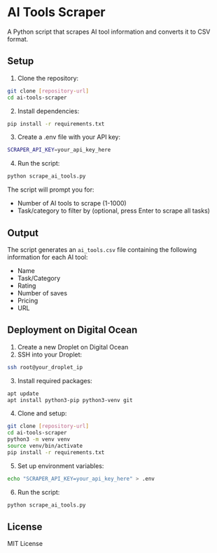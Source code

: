 # AI Tools Scraper

A Python script that scrapes AI tool information and converts it to CSV format.

## Setup

1. Clone the repository:
```bash
git clone [repository-url]
cd ai-tools-scraper
```

2. Install dependencies:
```bash
pip install -r requirements.txt
```

3. Create a .env file with your API key:
```bash
SCRAPER_API_KEY=your_api_key_here
```

4. Run the script:
```bash
python scrape_ai_tools.py
```

The script will prompt you for:
- Number of AI tools to scrape (1-1000)
- Task/category to filter by (optional, press Enter to scrape all tasks)

## Output

The script generates an `ai_tools.csv` file containing the following information for each AI tool:
- Name
- Task/Category
- Rating
- Number of saves
- Pricing
- URL

## Deployment on Digital Ocean

1. Create a new Droplet on Digital Ocean
2. SSH into your Droplet:
```bash
ssh root@your_droplet_ip
```

3. Install required packages:
```bash
apt update
apt install python3-pip python3-venv git
```

4. Clone and setup:
```bash
git clone [repository-url]
cd ai-tools-scraper
python3 -m venv venv
source venv/bin/activate
pip install -r requirements.txt
```

5. Set up environment variables:
```bash
echo "SCRAPER_API_KEY=your_api_key_here" > .env
```

6. Run the script:
```bash
python scrape_ai_tools.py
```

## License

MIT License
